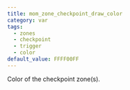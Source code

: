 ```yaml
---
title: mom_zone_checkpoint_draw_color
category: var
tags:
  - zones
  - checkpoint
  - trigger
  - color
default_value: FFFF00FF
---
```


Color of the checkpoint zone(s).

